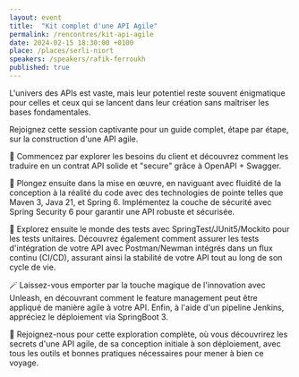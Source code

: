 ```yaml
---
layout: event
title:  "Kit complet d'une API Agile"
permalink: /rencontres/kit-api-agile
date: 2024-02-15 18:30:00 +0100
place: /places/serli-niort
speakers: /speakers/rafik-ferroukh
published: true
---
```


L'univers des APIs est vaste, mais leur potentiel reste souvent énigmatique pour celles et ceux qui se lancent dans leur création sans maîtriser les bases fondamentales.

Rejoignez cette session captivante pour un guide complet,
étape par étape, sur la construction d'une API agile.

🧭 Commencez par explorer les besoins du client et découvrez comment les traduire en un contrat API solide et "secure" grâce à OpenAPI + Swagger.

🤿 Plongez ensuite dans la mise en œuvre, en naviguant avec fluidité de la conception à la réalité du code avec des technologies de pointe telles que Maven 3, Java 21, et Spring 6. Implémentez la couche de sécurité avec Spring Security 6 pour garantir une API robuste et sécurisée.

🚁 Explorez ensuite le monde des tests avec SpringTest/JUnit5/Mockito pour les tests unitaires. Découvrez également comment assurer les tests d'intégration de votre API avec Postman/Newman intégrés dans un flux continu (CI/CD), assurant ainsi la stabilité de votre API tout au long de son cycle de vie.

🪄 Laissez-vous emporter par la touche magique de l'innovation avec Unleash, en découvrant comment le feature management peut être appliqué de manière agile à votre API. Enfin, à l'aide d'un pipeline Jenkins, appréciez le déploiement via SpringBoot 3.

🧳 Rejoignez-nous pour cette exploration complète, où vous découvrirez les secrets d'une API agile, de sa conception initiale à son déploiement, avec tous les outils et bonnes pratiques nécessaires pour mener à bien ce voyage.
